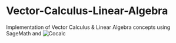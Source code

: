 # Vector-Calculus-Linear-Algebra
Implementation of Vector Calculus &amp; Linear Algebra concepts using SageMath and ![Cocalc](https://cocalc.com/)
